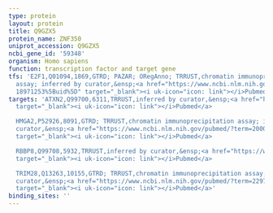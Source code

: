 ```yaml
---
type: protein
layout: protein
title: Q9GZX5
protein_name: ZNF350
uniprot_accession: Q9GZX5
ncbi_gene_id: '59348'
organism: Homo sapiens
function: transcription factor and target gene
tfs: 'E2F1,Q01094,1869,GTRD; PAZAR; ORegAnno; TRRUST,chromatin immunoprecipitation
  assay; inferred by curator,&ensp;<a href="https://www.ncbi.nlm.nih.gov/pubmed/?term=22768064;
  18971253%5Buid%5D" target="_blank"><i uk-icon="icon: link"></i>Pubmed</a>'
targets: 'ATXN2,Q99700,6311,TRRUST,inferred by curator,&ensp;<a href="https://www.ncbi.nlm.nih.gov/pubmed/?term=20926453%5Buid%5D"
  target="_blank"><i uk-icon="icon: link"></i>Pubmed</a>

  HMGA2,P52926,8091,GTRD; TRRUST,chromatin immunoprecipitation assay; inferred by
  curator,&ensp;<a href="https://www.ncbi.nlm.nih.gov/pubmed/?term=20007691%5Buid%5D"
  target="_blank"><i uk-icon="icon: link"></i>Pubmed</a>

  RBBP8,Q99708,5932,TRRUST,inferred by curator,&ensp;<a href="https://www.ncbi.nlm.nih.gov/pubmed/?term=20713352%5Buid%5D"
  target="_blank"><i uk-icon="icon: link"></i>Pubmed</a>

  TRIM28,Q13263,10155,GTRD; TRRUST,chromatin immunoprecipitation assay; inferred by
  curator,&ensp;<a href="https://www.ncbi.nlm.nih.gov/pubmed/?term=22975076%5Buid%5D"
  target="_blank"><i uk-icon="icon: link"></i>Pubmed</a>'
binding_sites: ''
---
```


